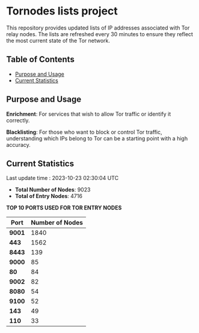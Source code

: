 # Tornodes lists project

This repository provides updated lists of IP addresses associated with Tor relay nodes. The lists are refreshed every 30 minutes to ensure they reflect the most current state of the Tor network.

## Table of Contents

- [Purpose and Usage](#purpose-and-usage)
- [Current Statistics](#current-statistics)


## Purpose and Usage

**Enrichment**: For services that wish to allow Tor traffic or identify it correctly.

**Blacklisting**: For those who want to block or control Tor traffic, understanding which IPs belong to Tor can be a starting point with a high accuracy.

## Current Statistics

Last update time : 2023-10-23 02:30:04 UTC

- **Total Number of Nodes**: 9023
- **Total of Entry Nodes**: 4716

**TOP 10 PORTS USED FOR TOR ENTRY NODES**

| **Port** | **Number of Nodes** |
|------|-----------------|
| **9001**   | 1840  |
| **443**   | 1562  |
| **8443**   | 139  |
| **9000**   | 85  |
| **80**   | 84  |
| **9002**   | 82  |
| **8080**   | 54  |
| **9100**   | 52  |
| **143**   | 49  |
| **110**   | 33  |

